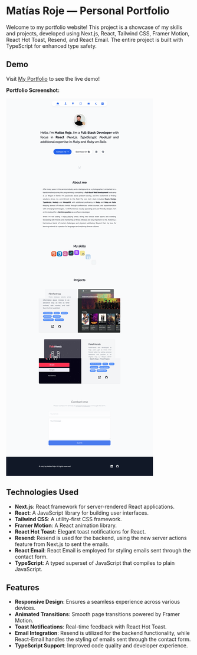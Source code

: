 # Matías Roje — Personal Portfolio

Welcome to my portfolio website! This project is a showcase of my skills and projects, developed using Next.js, React, Tailwind CSS, Framer Motion, React Hot Toast, Resend, and React Email. The entire project is built with TypeScript for enhanced type safety.

## Demo

Visit [My Portfolio](#https://mr-portfolio-site.vercel.app/) to see the live demo!

**Portfolio Screenshot:**

![Portfolio Screenshot](public/mr-portfolio-screenshot.png)

## Technologies Used

- **Next.js**: React framework for server-rendered React applications.
- **React**: A JavaScript library for building user interfaces.
- **Tailwind CSS**: A utility-first CSS framework.
- **Framer Motion**: A React animation library.
- **React Hot Toast**: Elegant toast notifications for React.
- **Resend**: Resend is used for the backend, using the new server actions feature from Next.js to sent the emails.
- **React Email**: React Email is employed for styling emails sent through the contact form.
- **TypeScript**: A typed superset of JavaScript that compiles to plain JavaScript.

## Features

- **Responsive Design**: Ensures a seamless experience across various devices.
- **Animated Transitions**: Smooth page transitions powered by Framer Motion.
- **Toast Notifications**: Real-time feedback with React Hot Toast.
- **Email Integration**: Resend is utilized for the backend functionality, while React-Email handles the styling of emails sent through the contact form.
- **TypeScript Support**: Improved code quality and developer experience.
